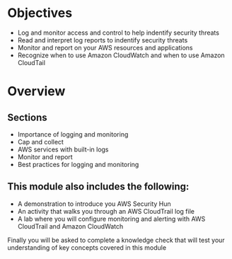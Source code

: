# Objectives
- Log and monitor access and control to help indentify security threats
- Read and interpret log reports to indentify security threats
- Monitor and report on your AWS resources and applications
- Recognize when to use Amazon CloudWatch and when to use Amazon CloudTail

# Overview
## Sections
- Importance of logging and monitoring
- Cap and collect
- AWS services with built-in logs
- Monitor and report
- Best practices for logging and monitoring

## This module also includes the following:
- A demonstration to introduce you AWS Security Hun
- An activity that walks you through an AWS CloudTrail log file
- A lab where you will configure monitoring and alerting with AWS CloudTrail and Amazon CloudWatch

Finally you will be asked to complete a knowledge check that will test your understanding of key concepts covered in this module

